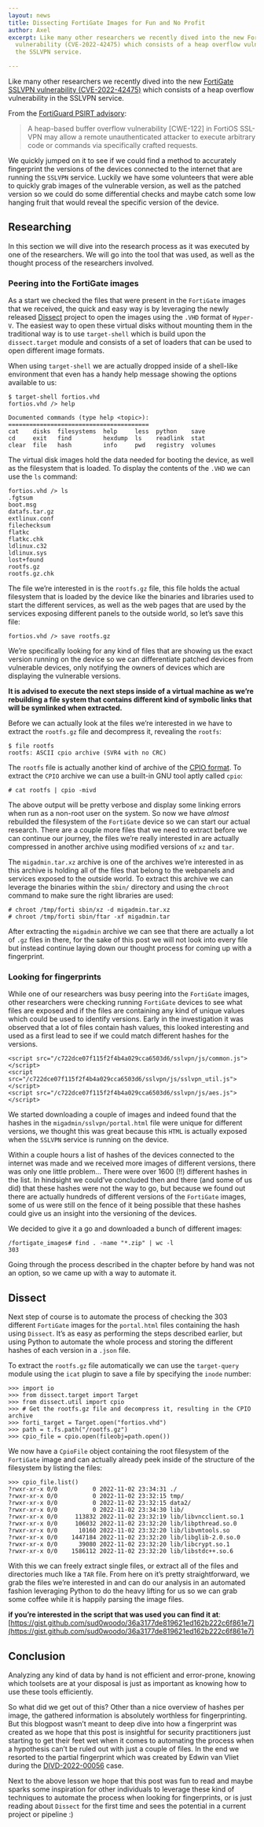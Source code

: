 ```yaml
---
layout: news
title: Dissecting FortiGate Images for Fun and No Profit
author: Axel
excerpt: Like many other researchers we recently dived into the new FortiGate SSLVPN
  vulnerability (CVE-2022-42475) which consists of a heap overflow vulnerability in
  the SSLVPN service.

---
```

Like many other researchers we recently dived into the new [FortiGate SSLVPN vulnerability (CVE-2022-42475)](https://cve.mitre.org/cgi-bin/cvename.cgi?name=CVE-2022-42475) which consists of a heap overflow vulnerability in the SSLVPN service.

From the [FortiGuard PSIRT advisory](https://www.fortiguard.com/psirt/FG-IR-22-398):

> A  heap-based buffer overflow vulnerability \[CWE-122\] in FortiOS SSL-VPN  may allow a remote unauthenticated attacker to execute arbitrary code or  commands via specifically crafted requests.

We  quickly jumped on it to see if we could find a method to accurately  fingerprint the versions of the devices connected to the internet that  are running the `SSLVPN`  service. Luckily we have some volunteers that were able to quickly grab  images of the vulnerable version, as well as the patched version so we  could do some differential checks and maybe catch some low hanging fruit  that would reveal the specific version of the device.

## Researching

In  this section we will dive into the research process as it was executed  by one of the researchers. We will go into the tool that was used, as  well as the thought process of the researchers involved.

### 

### Peering into the FortiGate images

As a start we checked the files that were present in the `FortiGate` images that we received, the quick and easy way is by leveraging the newly released [Dissect](https://github.com/fox-it/dissect) project to open the images using the `.VHD` format of `Hyper-V`. The easiest way to open these virtual disks without mounting them in the traditional way is to use `target-shell` which is build upon the `dissect.target` module and consists of a set of loaders that can be used to open different image formats.

When using `target-shell`  we are actually dropped inside of a shell-like environment that even  has a handy help message showing the options available to us:

    $ target-shell fortios.vhd
    fortios.vhd /> help
    
    Documented commands (type help <topic>):
    ========================================
    cat    disks  filesystems  help     less  python    save
    cd     exit   find         hexdump  ls    readlink  stat
    clear  file   hash         info     pwd   registry  volumes
    

The  virtual disk images hold the data needed for booting the device, as  well as the filesystem that is loaded. To display the contents of the `.VHD` we can use the `ls` command:

    fortios.vhd /> ls
    .fgtsum
    boot.msg
    datafs.tar.gz
    extlinux.conf
    filechecksum
    flatkc
    flatkc.chk
    ldlinux.c32
    ldlinux.sys
    lost+found
    rootfs.gz
    rootfs.gz.chk
    

The file we’re interested in is the `rootfs.gz`  file, this file holds the actual filesystem that is loaded by the  device like the binaries and libraries used to start the different  services, as well as the web pages that are used by the services  exposing different panels to the outside world, so let’s save this file:

    fortios.vhd /> save rootfs.gz
    

We’re  specifically looking for any kind of files that are showing us the  exact version running on the device so we can differentiate patched  devices from vulnerable devices, only notifying the owners of devices  which are displaying the vulnerable versions.

**It  is advised to execute the next steps inside of a virtual machine as  we’re rebuilding a file system that contains different kind of symbolic  links that will be symlinked when extracted.**

Before we can actually look at the files we’re interested in we have to extract the `rootfs.gz` file and decompress it, revealing the `rootfs`:

    $ file rootfs                 
    rootfs: ASCII cpio archive (SVR4 with no CRC)
    

The `rootfs` file is actually another kind of archive of the [CPIO format](https://en.wikipedia.org/wiki/Cpio). To extract the `CPIO` archive we can use a built-in GNU tool aptly called `cpio`:

    # cat rootfs | cpio -mivd
    

The  above output will be pretty verbose and display some linking errors  when run as a non-root user on the system. So now we have _almost_ rebuilded the filesystem of the `FortiGate`  device so we can start our actual research. There are a couple more  files that we need to extract before we can continue our journey, the  files we’re really interested in are actually compressed in another  archive using modified versions of `xz` and `tar`.

The `migadmin.tar.xz`  archive is one of the archives we’re interested in as this archive is  holding all of the files that belong to the webpanels and services  exposed to the outside world. To extract this archive we can leverage  the binaries within the `sbin/` directory and using the `chroot` command to make sure the right libraries are used:

    # chroot /tmp/forti sbin/xz -d migadmin.tar.xz
    # chroot /tmp/forti sbin/ftar -xf migadmin.tar
    

After extracting the `migadmin` archive we can see that there are actually a lot of `.gz`  files in there, for the sake of this post we will not look into every  file but instead continue laying down our thought process for coming up  with a fingerprint.

### 

### Looking for fingerprints

While one of our researchers was busy peering into the `FortiGate` images, other researchers were checking running `FortiGate`  devices to see what files are exposed and if the files are containing  any kind of unique values which could be used to identify versions.  Early in the investigation it was observed that a lot of files contain  hash values, this looked interesting and used as a first lead to see if  we could match different hashes for the versions.

    <script src="/c722dce07f115f2f4b4a029cca6503d6/sslvpn/js/common.js"></script>
    <script src="/c722dce07f115f2f4b4a029cca6503d6/sslvpn/js/sslvpn_util.js"></script>
    <script src="/c722dce07f115f2f4b4a029cca6503d6/sslvpn/js/aes.js"></script>
    

We started downloading a couple of images and indeed found that the hashes in the `migadmin/sslvpn/portal.html` file were unique for different versions, we thought this was great because this `HTML` is actually exposed when the `SSLVPN` service is running on the device.

Within  a couple hours a list of hashes of the devices connected to the  internet was made and we received more images of different versions,  there was only one little problem… There were over 1600 (!!) different  hashes in the list. In hindsight we could’ve concluded then and there  (and some of us did) that these hashes were not the way to go, but  because we found out there are actually hundreds of different versions  of the `FortiGate`  images, some of us were still on the fence of it being possible that  these hashes could give us an insight into the versioning of the  devices.

We decided to give it a go and downloaded a bunch of different images:

    /fortigate_images# find . -name "*.zip" | wc -l
    303
    

Going through the process described in the chapter before by hand was not an option, so we came up with a way to automate it.

## 

## Dissect

Next step of course is to automate the process of checking the 303 different `FortiGate` images for the `portal.html` files containing the hash using `Dissect`.  It’s as easy as performing the steps described earlier, but using  Python to automate the whole process and storing the different hashes of  each version in a `.json` file.

To extract the `rootfs.gz` file automatically we can use the `target-query` module using the `icat` plugin to save a file by specifying the `inode` number:

    >>> import io
    >>> from dissect.target import Target
    >>> from dissect.util import cpio
    >>> # Get the rootfs.gz file and decompress it, resulting in the CPIO archive
    >>> forti_target = Target.open("fortios.vhd")
    >>> path = t.fs.path("/rootfs.gz")
    >>> cpio_file = cpio.open(fileobj=path.open())
    

We now have a `CpioFile` object containing the root filesystem of the `FortiGate` image and can actually already peek inside of the structure of the filesystem by listing the files:

    >>> cpio_file.list()
    ?rwxr-xr-x 0/0          0 2022-11-02 23:34:31 ./ 
    ?rwxr-xr-x 0/0          0 2022-11-02 23:32:15 tmp/ 
    ?rwxr-xr-x 0/0          0 2022-11-02 23:32:15 data2/ 
    ?rwxr-xr-x 0/0          0 2022-11-02 23:34:30 lib/ 
    ?rwxr-xr-x 0/0     113832 2022-11-02 23:32:19 lib/libvncclient.so.1 
    ?rwxr-xr-x 0/0     106032 2022-11-02 23:32:20 lib/libpthread.so.0 
    ?rwxr-xr-x 0/0      10160 2022-11-02 23:32:20 lib/libvmtools.so 
    ?rwxr-xr-x 0/0    1447184 2022-11-02 23:32:20 lib/libglib-2.0.so.0 
    ?rwxr-xr-x 0/0      39080 2022-11-02 23:32:20 lib/libcrypt.so.1 
    ?rwxr-xr-x 0/0    1586112 2022-11-02 23:32:20 lib/libstdc++.so.6
    

With this we can freely extract single files, or extract all of the files and directories much like a `TAR`  file. From here on it’s pretty straightforward, we grab the files we’re  interested in and can do our analysis in an automated fashion  leveraging Python to do the heavy lifting for us so we can grab some  coffee while it is happily parsing the image files.

**if you’re interested in the script that was used you can find it at**: [https://gist.github.com/sud0woodo/36a3177de819621ed162b222c6f861e7](https://gist.github.com/sud0woodo/36a3177de819621ed162b222c6f861e7)

## 

## Conclusion

Analyzing  any kind of data by hand is not efficient and error-prone, knowing  which toolsets are at your disposal is just as important as knowing how  to use these tools efficiently.

So  what did we get out of this? Other than a nice overview of hashes per  image, the gathered information is absolutely worthless for  fingerprinting. But this blogpost wasn’t meant to deep dive into how a  fingerprint was created as we hope that this post is insightful for  security practitioners just starting to get their feet wet when it comes  to automating the process when a hypothesis can’t be ruled out with  just a couple of files. In the end we resorted to the partial  fingerprint which was created by Edwin van Vliet during the [DIVD-2022-00056](https://csirt.divd.nl/cases/DIVD-2022-00056/) case.

Next  to the above lesson we hope that this post was fun to read and maybe  sparks some inspiration for other individuals to leverage these kind of  techniques to automate the process when looking for fingerprints, or is  just reading about `Dissect` for the first time and sees the potential in a current project or pipeline :)